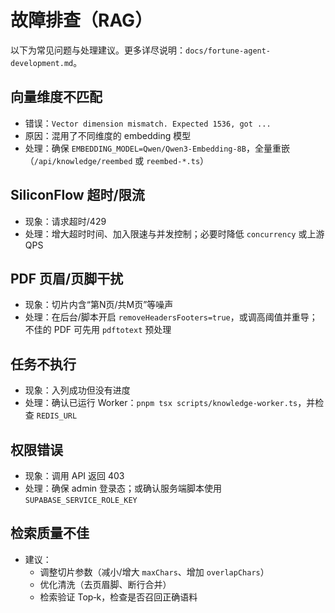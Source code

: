 # 故障排查（RAG）

以下为常见问题与处理建议。更多详尽说明：`docs/fortune-agent-development.md`。

## 向量维度不匹配
- 错误：`Vector dimension mismatch. Expected 1536, got ...`
- 原因：混用了不同维度的 embedding 模型
- 处理：确保 `EMBEDDING_MODEL=Qwen/Qwen3-Embedding-8B`，全量重嵌（`/api/knowledge/reembed` 或 `reembed-*.ts`）

## SiliconFlow 超时/限流
- 现象：请求超时/429
- 处理：增大超时时间、加入限速与并发控制；必要时降低 `concurrency` 或上游 QPS

## PDF 页眉/页脚干扰
- 现象：切片内含“第N页/共M页”等噪声
- 处理：在后台/脚本开启 `removeHeadersFooters=true`，或调高阈值并重导；不佳的 PDF 可先用 `pdftotext` 预处理

## 任务不执行
- 现象：入列成功但没有进度
- 处理：确认已运行 Worker：`pnpm tsx scripts/knowledge-worker.ts`，并检查 `REDIS_URL`

## 权限错误
- 现象：调用 API 返回 403
- 处理：确保 admin 登录态；或确认服务端脚本使用 `SUPABASE_SERVICE_ROLE_KEY`

## 检索质量不佳
- 建议：
  - 调整切片参数（减小/增大 `maxChars`、增加 `overlapChars`）
  - 优化清洗（去页眉脚、断行合并）
  - 检索验证 Top‑k，检查是否召回正确语料

